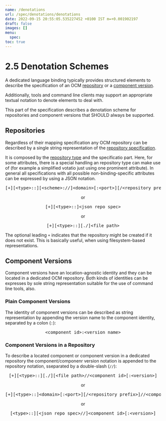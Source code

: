 ```yaml
---
name: /denotations
url: /spec/denotations/denotations
date: 2022-09-15 20:55:05.535227452 +0100 IST m=+0.001902197
draft: false
images: []
menu:
  spec:
toc: true
---
```

# 2.5 Denotation Schemes

A dedicated language binding typically provides structured elements
to describe the specification of an OCM [repository](../elements/README.md#repositories) or
a [component version](../elements/README.md#component-versions).

Additionally, tools and command line clients may support an appropriate
textual notation to denote elements to deal with.

This part of the specification describes a denotation scheme for
repositories and component versions that SHOULD always be supported.

## Repositories

Regardless of their mapping specification any OCM repository can be
described by a single string representation of the [repository 
specification](../formats/formats.md#repository-specifications).

It is composed by the [repository type](../formats/types.md#repository-types)
and the specificatio part. Here, for some attributes, there is a special
handling an repository type can make use of (for example a simplified 
votatio just using one prominent attribute). In general
all specifications with all possible non-binding-specific attributes can be 
expressed by using a JSON notation.

<center>
    <pre>[+][&lt;type>::][&lt;scheme>://]&lt;domain>[:&lt;port>][/&lt;repository prefix>]</pre>
        or
    <pre>[+][&lt;type>::]&lt;json repo spec></pre>
        or
    <pre>[+][&lt;type>::][./]&lt;file path></pre>
</center>

The optional leading `+` indicates that the repository might be created if 
it does not exist. This is basically useful, when using filesystem-based
representations.

## Component Versions

Component versions have an location-agnostic identity
and they can be located in a dedicated  OCM repository.
Both kinds of identities can be expresses by sole string representation
suitable for the use of command line tools, also.

### Plain Component Versions

The identity of component versions can be described as string representation
by appending the version name to the component identity, separated by 
a colon (`:`):

<center>
    <pre>&lt;component id>:&lt;version name></pre>
</center>

### Component Versions in a Repository

To describe a located component or component version in a dedicated repository
the component/componenr version notation is appended to the repository notation,
sseparated by a double-slash (`//`):

<center>
    <pre>[+][&lt;type>::][./][&lt;file path>//&lt;component id>[:&lt;version>]</pre>
        or
    <pre>[+][&lt;type>::]&lt;domain>[:&lt;port>][/&lt;repository prefix>]//&lt;component id>[:&lt;version]</pre>
        or
    <pre>[&lt;type>::][&lt;json repo spec>//]&lt;component id>[:&lt;version>]</pre>

</center>
